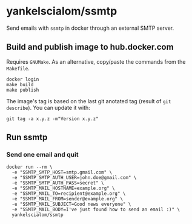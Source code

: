 yankelscialom/ssmtp
==================
Send emails with `ssmtp` in docker through an external SMTP server.

Build and publish image to hub.docker.com
---------------------------------------
Requires `GNUMake`. As an alternative, copy/paste the commands from the `Makefile`.
```
docker login
make build
make publish
```

The image's tag is based on the last git anotated tag (result of `git describe`). You can update it with:
```
git tag -a x.y.z -m"Version x.y.z"
```

Run ssmtp
---------

### Send one email and quit
```
docker run --rm \
  -e "SSMTP_SMTP_HOST=smtp.gmail.com" \
  -e "SSMTP_SMTP_AUTH_USER=john.doe@gmail.com" \
  -e "SSMTP_SMTP_AUTH_PASS=secret" \
  -e "SSMTP_MAIL_HOSTNAME=example.org" \
  -e "SSMTP_MAIL_TO=recipient@example.org" \
  -e "SSMTP_MAIL_FROM=sender@example.org" \
  -e "SSMTP_MAIL_SUBJECT=Good news everyone" \
  -e "SSMTP_MAIL_BODY=I've just found how to send an email :)" \
  yankelscialom/ssmtp
```
